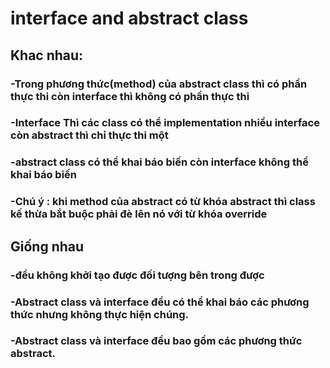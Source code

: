 # interface and abstract class
## Khac nhau:
### -Trong phương thức(method) của abstract class thì có phần thực thi  còn interface thì không có phần thực thi 
### -Interface Thì các class có thể  implementation  nhiều interface còn abstract thì chỉ thực thi một
### -abstract class có thể khai báo biến còn interface không thể khai báo biến
### -Chú ý : khi method của abstract có từ khóa abstract thì class kế thừa bắt buộc phải đè lên nó với từ khóa override

## Giống nhau 
###  -đều không khởi tạo được đối tượng bên trong được
###  -Abstract class và interface đều có thể khai báo các phương thức nhưng không thực hiện chúng.
###  -Abstract class và interface đều bao gồm các phương thức abstract.